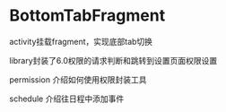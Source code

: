 # BottomTabFragment
activity挂载fragment，实现底部tab切换

library封装了6.0权限的请求判断和跳转到设置页面权限设置

permission 介绍如何使用权限封装工具

schedule 介绍往日程中添加事件
